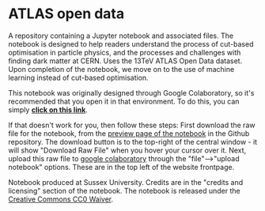 # ATLAS open data

A repository containing a Jupyter notebook and associated files. The notebook is designed to help readers understand the process of cut-based optimisation in particle physics, and the processes and challenges with finding dark matter at CERN. Uses the 13TeV ATLAS Open Data dataset. Upon completion of the notebook, we move on to the use of machine learning instead of cut-based optimisation. 

This notebook was originally designed through Google Colaboratory, so it's recommended that you open it in that environment. 
To do this, you can simply [**click on this link**](https://colab.research.google.com/drive/1i5PkM6eh-Cmq4AeiLhXhGl2QlKCEOsfZ?usp=sharing). 

If that doesn't work for you, then follow these steps: First download the raw file for the notebook, from the [preview page of the notebook](https://github.com/IDalziel/Dark-Matter-search-with-Cut-Based-Optimisation/blob/main/NB2_Final_Dark_Matter_Search_with_Cut_Based_Optimisation%20(1).ipynb) in the Github repository. The download button is to the top-right of the central window - it will show "Download Raw File" when you hover your cursor over it. Next, upload this raw file to [google colaboratory](https://colab.research.google.com/) through the "file"-->"upload notebook" options. These are in the top left of the website frontpage. 

Notebook produced at Sussex University. Credits are in the "credits and licensing" section of the notebook. The notebook is released under the [Creative Commons CC0 Waiver](https://creativecommons.org/publicdomain/zero/1.0/). 

